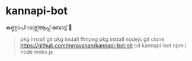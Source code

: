 # kannapi-bot

കണ്ണാപി വാട്സ്ആപ്പ് ബോട്ട് 👣 

> pkg install git
> pkg install ffmpeg 
> pkg install nodejs 
> git clone https://github.com/mrravanan/kannapi-bot.git
> cd kannapi-bot
> npm i
> node index.js
